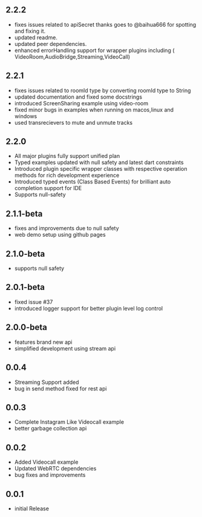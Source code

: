 ## 2.2.2

* fixes issues related to apiSecret thanks goes to @baihua666 for spotting and fixing it.
* updated readme.
* updated peer dependencies.
* enhanced errorHandling support for wrapper plugins including (
  VideoRoom,AudioBridge,Streaming,VideoCall)

## 2.2.1

* fixes issues related to roomId type by converting roomId type to String
* updated documentation and fixed some docstrings
* introduced ScreenSharing example using video-room
* fixed minor bugs in examples when running on macos,linux and windows
* used transrecievers to mute and unmute tracks

## 2.2.0

* All major plugins fully support unified plan
* Typed examples updated with null safety and latest dart constraints
* Introduced plugin specific wrapper classes with respective operation methods for rich development
  experience
* Introduced typed events (Class Based Events) for brilliant auto completion support for IDE
* Supports null-safety

## 2.1.1-beta

* fixes and improvements due to null safety
* web demo setup using github pages

## 2.1.0-beta

* supports null safety

## 2.0.1-beta

* fixed issue #37
* introduced logger support for better plugin level log control

## 2.0.0-beta

* features brand new api
* simplified development using stream api

## 0.0.4

* Streaming Support added
* bug in send method fixed for rest api

## 0.0.3

* Complete Instagram Like Videocall example
* better garbage collection api

## 0.0.2

* Added Videocall example
* Updated WebRTC dependencies
* bug fixes and improvements

## 0.0.1

* initial Release
